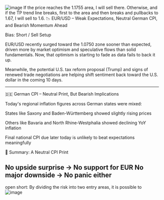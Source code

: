 ![image](https://github.com/user-attachments/assets/614a90f3-b7ef-4b62-8ce3-783818be8016)
If the price reaches the 1.1755 area, I will sell there. Otherwise, and if the TP trend line breaks, first to the area and then breaks and pullbacks to 1.67, I will sell to 1.6.
📉 EUR/USD – Weak Expectations, Neutral German CPI, and Bearish Momentum Ahead

Bias: Short / Sell Setup

EUR/USD recently surged toward the 1.0750 zone sooner than expected, driven more by market optimism and speculative flows than solid fundamentals.
Now, that optimism is starting to fade as data fails to back it up.

Meanwhile, the potential U.S. tax reform proposal (Trump) and signs of renewed trade negotiations are helping shift sentiment back toward the U.S. dollar in the coming 10 days.


---

🇩🇪 German CPI – Neutral Print, But Bearish Implications

Today's regional inflation figures across German states were mixed:

States like Saxony and Baden-Württemberg showed slightly rising prices

Others like Bavaria and North Rhine-Westphalia showed declining YoY inflation

Final national CPI due later today is unlikely to beat expectations meaningfully


🎯 Summary: A Neutral CPI Print

No upside surprise → No support for EUR
No major downside → No panic either
---
open short: By dividing the risk into two entry areas, it is possible to
![image](https://github.com/user-attachments/assets/c84482f7-69fc-40d1-a8ae-99caae4506d6)



